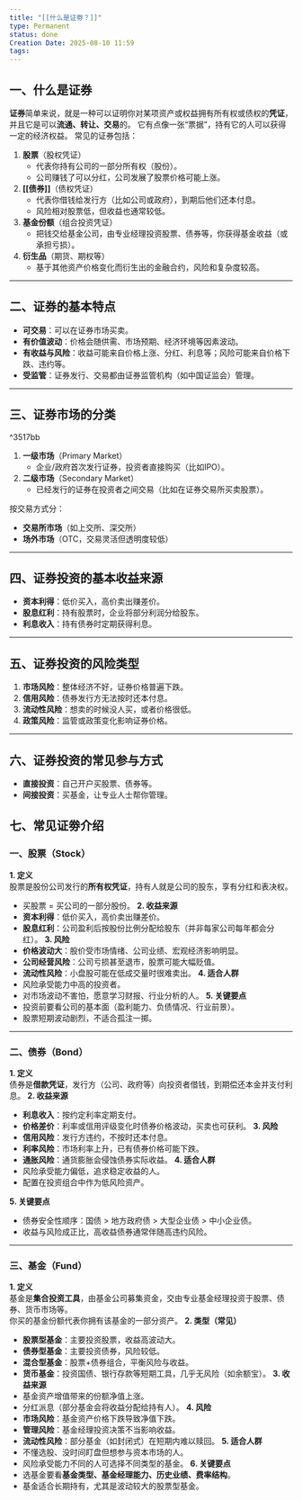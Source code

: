 ```yaml
---
title: "[[什么是证劵？]]"
type: Permanent
status: done
Creation Date: 2025-08-10 11:59
tags: 
---
```

## 一、什么是证券
**证券**简单来说，就是一种可以证明你对某项资产或权益拥有所有权或债权的**凭证**，并且它是可以**流通、转让、交易**的。  它有点像一张“票据”，持有它的人可以获得一定的经济权益。
常见的证券包括：
1. **股票**（股权凭证）
    - 代表你持有公司的一部分所有权（股份）。
    - 公司赚钱了可以分红，公司发展了股票价格可能上涨。
2. **[[债券]]**（债权凭证）
    - 代表你借钱给发行方（比如公司或政府），到期后他们还本付息。
    - 风险相对股票低，但收益也通常较低。
3. **基金份额**（组合投资凭证）
    - 把钱交给基金公司，由专业经理投资股票、债券等，你获得基金收益（或承担亏损）。
4. **衍生品**（期货、期权等）
    - 基于其他资产价格变化而衍生出的金融合约，风险和复杂度较高。

---
## 二、证券的基本特点
- **可交易**：可以在证券市场买卖。
- **有价值波动**：价格会随供需、市场预期、经济环境等因素波动。
- **有收益与风险**：收益可能来自价格上涨、分红、利息等；风险可能来自价格下跌、违约等。
- **受监管**：证券发行、交易都由证券监管机构（如中国证监会）管理。
---
## 三、证券市场的分类

^3517bb

1. **一级市场**（Primary Market）
    - 企业/政府首次发行证券，投资者直接购买（比如IPO）。
2. **二级市场**（Secondary Market）
    - 已经发行的证券在投资者之间交易（比如在证券交易所买卖股票）。

按交易方式分：
- **交易所市场**（如上交所、深交所）
- **场外市场**（OTC，交易灵活但透明度较低）

---
## 四、证券投资的基本收益来源
- **资本利得**：低价买入，高价卖出赚差价。
- **股息红利**：持有股票时，企业将部分利润分给股东。
- **利息收入**：持有债券时定期获得利息。

---
## 五、证券投资的风险类型
1. **市场风险**：整体经济不好，证券价格普遍下跌。
2. **信用风险**：债券发行方无法按时还本付息。
3. **流动性风险**：想卖的时候没人买，或者价格很低。
4. **政策风险**：监管或政策变化影响证券价格。

---

## 六、证券投资的常见参与方式
- **直接投资**：自己开户买股票、债券等。
- **间接投资**：买基金，让专业人士帮你管理。

## 七、常见证劵介绍
### 一、股票（Stock）
**1. 定义**  
股票是股份公司发行的**所有权凭证**，持有人就是公司的股东，享有分红和表决权。
- 买股票 = 买公司的一部分股份。
**2. 收益来源**
- **资本利得**：低价买入，高价卖出赚差价。
- **股息红利**：公司盈利后按股份比例分配给股东（并非每家公司每年都会分红）。
**3. 风险**
- **价格波动大**：股价受市场情绪、公司业绩、宏观经济影响明显。
- **公司经营风险**：公司亏损甚至退市，股票可能大幅贬值。
- **流动性风险**：小盘股可能在低成交量时很难卖出。
**4. 适合人群**
- 风险承受能力中高的投资者。
- 对市场波动不害怕，愿意学习财报、行业分析的人。
**5. 关键要点**
- 投资前要看公司的基本面（盈利能力、负债情况、行业前景）。
- 股票短期波动剧烈，不适合孤注一掷。
---

### 二、债券（Bond）
**1. 定义**  
债券是**借款凭证**，发行方（公司、政府等）向投资者借钱，到期偿还本金并支付利息。
**2. 收益来源**
- **利息收入**：按约定利率定期支付。
- **价格差价**：利率或信用评级变化时债券价格波动，买卖也可获利。
**3. 风险**
- **信用风险**：发行方违约，不按时还本付息。
- **利率风险**：市场利率上升，已有债券价格可能下跌。
- **通胀风险**：通货膨胀会侵蚀债券实际收益。
**4. 适合人群**
- 风险承受能力偏低，追求稳定收益的人。
- 配置在投资组合中作为低风险资产。

**5. 关键要点**
- 债券安全性顺序：国债 > 地方政府债 > 大型企业债 > 中小企业债。
- 收益与风险成正比，高收益债券通常伴随高违约风险。
---
### 三、基金（Fund）
**1. 定义**  
基金是**集合投资工具**，由基金公司募集资金，交由专业基金经理投资于股票、债券、货币市场等。  
你买的基金份额代表你拥有该基金的一部分资产。
**2. 类型（常见）**
- **股票型基金**：主要投资股票，收益高波动大。
- **债券型基金**：主要投资债券，风险较低。
- **混合型基金**：股票+债券组合，平衡风险与收益。
- **货币基金**：投资国债、银行存款等短期工具，几乎无风险（如余额宝）。
**3. 收益来源**
- 基金资产增值带来的份额净值上涨。
- 分红派息（部分基金会将收益分配给持有人）。
**4. 风险**
- **市场风险**：基金资产价格下跌导致净值下跌。
- **管理风险**：基金经理投资决策不当影响收益。
- **流动性风险**：部分基金（如封闭式）在短期内难以赎回。
**5. 适合人群**
- 不懂选股、没时间盯盘但想参与资本市场的人。
- 风险承受能力不同的人可选择不同类型的基金。
**6. 关键要点**
- 选基金要看**基金类型、基金经理能力、历史业绩、费率结构**。
- 基金适合长期持有，尤其是波动较大的股票型基金。